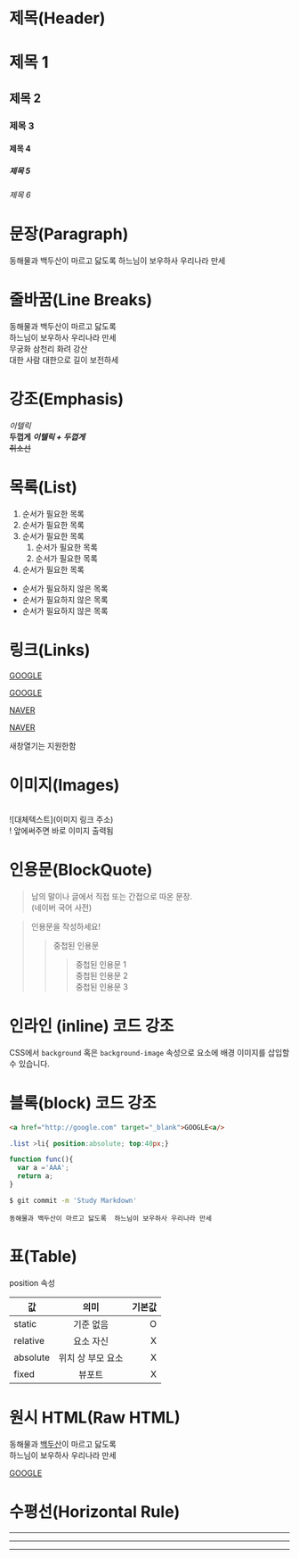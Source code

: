 # 제목(Header)

# 제목 1
## 제목 2
### 제목 3
#### 제목 4
##### 제목 5
###### 제목 6

# 문장(Paragraph)

동해물과 백두산이 마르고 닳도록
하느님이 보우하사 우리나라 만세

# 줄바꿈(Line Breaks)

동해물과 백두산이 마르고 닳도록  
하느님이 보우하사 우리나라 만세<br />무궁화 삼천리 화려 강산<br /> 대한 사람 대한으로 길이 보전하세

# 강조(Emphasis)

_이텔릭_  
**두껍게**
**_이텔릭 + 두껍게_**  
~~취소선~~  


# 목록(List)
1. 순서가 필요한 목록    
1. 순서가 필요한 목록  
1. 순서가 필요한 목록 
   1. 순서가 필요한 목록
   1. 순서가 필요한 목록
1. 순서가 필요한 목록 

- 순서가 필요하지 않은 목록
- 순서가 필요하지 않은 목록
- 순서가 필요하지 않은 목록

# 링크(Links)

<a href="http://google.com">GOOGLE<a/>

[GOOGLE](http://google.com)

<a href="http://naver.com" title="NAVER로 이동!">NAVER<a/>

[NAVER](http://naver.com "NAVER로 이동!")

새창열기는 지원한함

# 이미지(Images)
![]()

![대체텍스트](이미지 링크 주소)  
! 앞에써주면 바로 이미지 출력됨

# 인용문(BlockQuote)

> 남의 말이나 글에서 직접 또는 간접으로 따온 문장.  
> (네이버 국어 사전)

> 인용문을 작성하세요!
>> 중첩된 인용문
>>> 중첩된 인용문 1  
>>> 중첩된 인용문 2  
>>> 중첩된 인용문 3  

# 인라인 (inline) 코드 강조
CSS에서 `background` 혹은 `background-image` 속성으로 요소에 배경 이미지를 삽입할 수 있습니다.

# 블록(block) 코드 강조

```html
<a href="http://google.com" target="_blank">GOOGLE<a/>
```

```css
.list >li{ position:absolute; top:40px;}
```

```javascript
function func(){
  var a ='AAA';
  return a;
}
```

```bash
$ git commit -m 'Study Markdown'
```

```plaintext
동해물과 백두산이 마르고 닳도록  하느님이 보우하사 우리나라 만세
```

# 표(Table)

position 속성

값 | 의미 | 기본값
--|:--:|--:
static | 기준 없음 | O
relative| 요소 자신 | X
absolute| 위치 상 부모 요소 | X
fixed | 뷰포트 | X

# 원시 HTML(Raw HTML)

동해물과 <span style="text-decoration:underline;">백두산</span>이 마르고 닳도록<br/>  하느님이 보우하사 우리나라 만세

<a href="http://google.com" target="_blank">GOOGLE<a/>

# 수평선(Horizontal Rule)

---
***
___